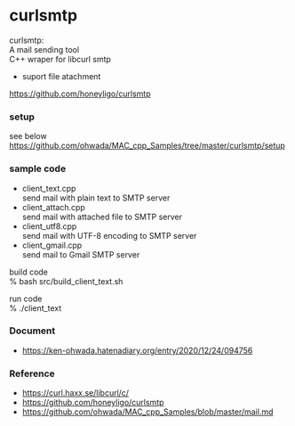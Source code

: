 curlsmtp
===============

curlsmtp: <br/>
A mail sending tool <br/>
C++ wraper for libcurl smtp <br/>
- suport file atachment <br/>

https://github.com/honeyligo/curlsmtp <br/>

### setup
see below <br/>
https://github.com/ohwada/MAC_cpp_Samples/tree/master/curlsmtp/setup <br/>

### sample code
- client_text.cpp <br/>
send mail with plain text to SMTP server  <br/>
- client_attach.cpp <br/>
send mail with attached file to SMTP server <br/>
- client_utf8.cpp <br/>
send mail with UTF-8 encoding to SMTP server <br/>
- client_gmail.cpp <br/>
send mail to Gmail SMTP server <br/>

 build code <br/>
% bash src/build_client_text.sh <br/>

run code <br/>
% ./client_text <br/>


### Document <br/>
- https://ken-ohwada.hatenadiary.org/entry/2020/12/24/094756 <br/>

### Reference <br/>
- https://curl.haxx.se/libcurl/c/
- https://github.com/honeyligo/curlsmtp <br/>
- https://github.com/ohwada/MAC_cpp_Samples/blob/master/mail.md


